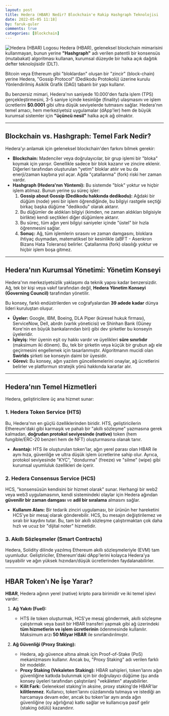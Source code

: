 ```yaml
---
layout: post
title: Hedera (HBAR) Nedir? Blockchain'e Rakip Hashgraph Teknolojisi
date: 2022-05-05 11:18]
by: faruk-guler
comments: true
categories: [Blockchain]
---
```


![Hedera (HBAR) Logosu](https://farukguler.com/assets/post_images/hedera-hashgraph.jpg) Hedera (HBAR), geleneksel blockchain mimarisini kullanmayan, bunun yerine **"Hashgraph"** adı verilen patentli bir konsensüs (mutabakat) algoritması kullanan, kurumsal düzeyde bir halka açık dağıtık defter teknolojisidir (DLT).

Bitcoin veya Ethereum gibi "bloklardan" oluşan bir "zincir" (block-chain) yerine Hedera, "Gossip Protocol" (Dedikodu Protokolü) üzerine kurulu Yönlendirilmiş Asiklik Grafik (DAG) tabanlı bir yapı kullanır.

Bu benzersiz mimari, Hedera'nın saniyede 10.000'den fazla işlem (TPS) gerçekleştirmesini, 3-5 saniye içinde kesinliğe (finality) ulaşmasını ve işlem ücretlerini **$0.0001** gibi ultra düşük seviyelerde tutmasını sağlar. Hedera'nın temel amacı, hem merkeziyetsiz uygulamalar (dApp'ler) hem de büyük kurumsal sistemler için **"üçüncü nesil"** halka açık ağ olmaktır.

---

## Blockchain vs. Hashgraph: Temel Fark Nedir?

Hedera'yı anlamak için geleneksel blockchain'den farkını bilmek gerekir:

* **Blockchain:** Madenciler veya doğrulayıcılar, bir grup işlemi bir "bloka" koymak için yarışır. Genellikle sadece bir blok kazanır ve zincire eklenir. Diğerleri tarafından oluşturulan "yetim" bloklar atılır ve bu da enerji/zaman kaybına yol açar. Ağda "çatallanma" (fork) riski her zaman vardır.
* **Hashgraph (Hedera'nın Yöntemi):** Bu sistemde "blok" yoktur ve hiçbir işlem atılmaz. Bunun yerine şu süreç işler:
    1.  **Gossip about Gossip (Dedikodu hakkında dedikodu):** Ağdaki bir düğüm (node) yeni bir işlem öğrendiğinde, bu bilgiyi rastgele seçtiği birkaç başka düğüme "dedikodu" olarak aktarır.
    2.  Bu düğümler de aldıkları bilgiyi (kimden, ne zaman aldıkları bilgisiyle birlikte) kendi seçtikleri diğer düğümlere aktarır.
    3.  Bu süreç, tüm ağın yeni bilgiyi saniyeler içinde "üstel" bir hızla öğrenmesini sağlar.
    4.  **Sonuç:** Ağ, tüm işlemlerin sırasını ve zaman damgasını, bloklara ihtiyaç duymadan, matematiksel bir kesinlikle (aBFT - Asenkron Bizans Hata Toleransı) belirler. Çatallanma (fork) olasılığı yoktur ve hiçbir işlem boşa gitmez.

---

## Hedera'nın Kurumsal Yönetimi: Yönetim Konseyi

Hedera'nın merkeziyetsizlik yaklaşımı da teknik yapısı kadar benzersizdir. Ağ, tek bir kişi veya vakıf tarafından değil, **Hedera Yönetim Konseyi (Governing Council)** tarafından yönetilir.

Bu konsey, farklı endüstrilerden ve coğrafyalardan **39 adede kadar** dünya lideri kuruluştan oluşur.

* **Üyeler:** Google, IBM, Boeing, DLA Piper (küresel hukuk firması), ServiceNow, Dell, abrdn (varlık yöneticisi) ve Shinhan Bank (Güney Kore'nin en büyük bankalarından biri) gibi dev şirketler bu konseyin üyeleridir.
* **İşleyiş:** Her üyenin eşit oy hakkı vardır ve üyelikleri **süre sınırlıdır** (maksimum iki dönem). Bu, tek bir şirketin veya küçük bir grubun ağı ele geçirmesini engellemek için tasarlanmıştır. Algoritmanın mucidi olan **Swirlds** şirketi ise konseyin daimi bir üyesidir.
* **Görevi:** Bu konsey, ağın yazılım güncellemelerini onaylar, ağ ücretlerini belirler ve platformun stratejik yönü hakkında kararlar alır.

---

## Hedera'nın Temel Hizmetleri

Hedera, geliştiricilere üç ana hizmet sunar:

### 1. Hedera Token Service (HTS)

Bu, Hedera'nın en güçlü özelliklerinden biridir. HTS, geliştiricilerin Ethereum'daki gibi karmaşık ve pahalı bir "akıllı sözleşme" yazmasına gerek kalmadan, **doğrudan protokol seviyesinde (native)** token (hem fungible/ERC-20 benzeri hem de NFT) oluşturmasına olanak tanır.

* **Avantajı:** HTS ile oluşturulan token'lar, ağın yerel parası olan HBAR ile aynı hıza, güvenliğe ve ultra düşük işlem ücretlerine sahip olur. Ayrıca, protokol seviyesinde "KYC", "dondurma" (freeze) ve "silme" (wipe) gibi kurumsal uyumluluk özellikleri de içerir.

### 2. Hedera Consensus Service (HCS)

HCS, "konsensüsün kendisini bir hizmet olarak" sunar. Herhangi bir web2 veya web3 uygulamasının, kendi sistemindeki olaylar için Hedera ağından **güvenilir bir zaman damgası** ve **adil bir sıralama** almasını sağlar.

* **Kullanım Alanı:** Bir tedarik zinciri uygulaması, bir ürünün her hareketini HCS'ye bir mesaj olarak gönderebilir. HCS, bu mesajın değiştirilemez ve sıralı bir kaydını tutar. Bu, tam bir akıllı sözleşme çalıştırmaktan çok daha hızlı ve ucuz bir "dijital noter" hizmetidir.

### 3. Akıllı Sözleşmeler (Smart Contracts)

Hedera, Solidity dilinde yazılmış Ethereum akıllı sözleşmeleriyle (EVM) tam uyumludur. Geliştiriciler, Ethereum'daki dApp'lerini kolayca Hedera'ya taşıyabilir ve ağın yüksek hızından/düşük ücretlerinden faydalanabilirler.

---

## HBAR Token'ı Ne İşe Yarar?

**HBAR**, Hedera ağının yerel (native) kripto para birimidir ve iki temel işlevi vardır:

1.  **Ağ Yakıtı (Fuel):**
    * HTS ile token oluşturmak, HCS'ye mesaj göndermek, akıllı sözleşme çalıştırmak veya basit bir HBAR transferi yapmak gibi ağ üzerindeki **tüm hizmetlerin ve işlem ücretlerinin** ödenmesinde kullanılır. Maksimum arzı **50 Milyar HBAR** ile sınırlandırılmıştır.

2.  **Ağ Güvenliği (Proxy Staking):**
    * Hedera, ağı güvence altına almak için Proof-of-Stake (PoS) mekanizmasını kullanır. Ancak bu, "Proxy Staking" adı verilen farklı bir modeldir.
    * **Proxy Staking (Vekaleten Staking):** HBAR sahipleri, token'larını ağın güvenliğine katkıda bulunmak için bir doğrulayıcı düğüme (şu anda konsey üyeleri tarafından çalıştırılan) "vekâleten" atayabilirler.
    * **Kilit Fark:** Geleneksel staking'in aksine, proxy staking'de HBAR'lar **kilitlenmez**. Kullanıcı, token'larını cüzdanında tutmaya ve istediği an harcamaya devam eder, ancak bu token'lar aynı anda ağın güvenliğine (oy ağırlığına) katkı sağlar ve kullanıcıya pasif gelir (staking ödülü) kazandırır.
